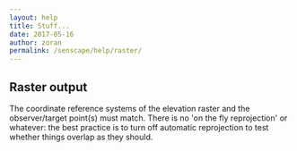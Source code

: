 ```yaml
---
layout: help
title: Stuff...
date: 2017-05-16
author: zoran
permalink: /senscape/help/raster/
---
```


## Raster output

The coordinate reference systems of the elevation raster and the observer/target point(s) must match. There is no 'on the fly reprojection' or whatever: the best practice is to turn off automatic reprojection to test whether things overlap as they should.